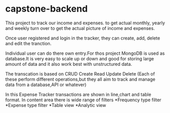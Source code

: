 # capstone-backend 
This project to track our income and expenses. to get actual monthly, yearly and weekly turn over to get the actual picture of income and expenses. 

 Once user registered and login in the tracker, they can create, add, delete and edit the tranction.
 
 Individual user can do there own entry.For thos project MongoDB is used as database.It is very easy to scale up or down and good for storing large amount of data and it also work best with unstructured data.

The transcation is based on CRUD
Create
Read
Update
Delete
(Each of these perform different operations,but they all aim to track and manage data from a database,API or whatever)

In this Expense Tracker transactions are shown in line,chart and table format.
In content area there is wide range of filters
*Frequency type filter
*Expense type filter
*Table view
*Analytic view